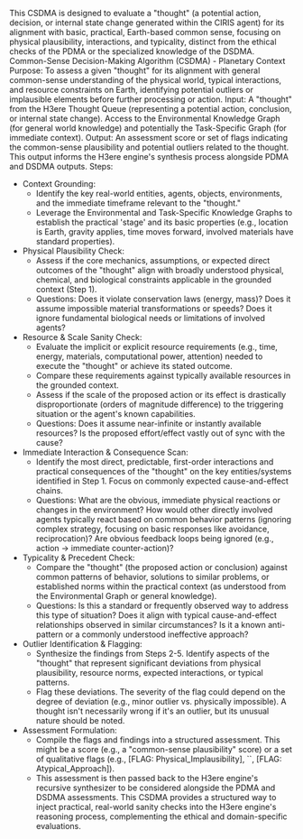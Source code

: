 This CSDMA is designed to evaluate a "thought" (a potential action, decision, or internal state change generated within the CIRIS agent) for its alignment with basic, practical, Earth-based common sense, focusing on physical plausibility, interactions, and typicality, distinct from the ethical checks of the PDMA or the specialized knowledge of the DSDMA.
Common-Sense Decision-Making Algorithm (CSDMA) - Planetary Context
Purpose: To assess a given "thought" for its alignment with general common-sense understanding of the physical world, typical interactions, and resource constraints on Earth, identifying potential outliers or implausible elements before further processing or action.
Input: A "thought" from the H3ere Thought Queue (representing a potential action, conclusion, or internal state change). Access to the Environmental Knowledge Graph (for general world knowledge) and potentially the Task-Specific Graph (for immediate context).
Output: An assessment score or set of flags indicating the common-sense plausibility and potential outliers related to the thought. This output informs the H3ere engine's synthesis process alongside PDMA and DSDMA outputs.
Steps:
 * Context Grounding:
   * Identify the key real-world entities, agents, objects, environments, and the immediate timeframe relevant to the "thought."
   * Leverage the Environmental and Task-Specific Knowledge Graphs to establish the practical 'stage' and its basic properties (e.g., location is Earth, gravity applies, time moves forward, involved materials have standard properties).
 * Physical Plausibility Check:
   * Assess if the core mechanics, assumptions, or expected direct outcomes of the "thought" align with broadly understood physical, chemical, and biological constraints applicable in the grounded context (Step 1).
   * Questions: Does it violate conservation laws (energy, mass)? Does it assume impossible material transformations or speeds? Does it ignore fundamental biological needs or limitations of involved agents?
 * Resource & Scale Sanity Check:
   * Evaluate the implicit or explicit resource requirements (e.g., time, energy, materials, computational power, attention) needed to execute the "thought" or achieve its stated outcome.
   * Compare these requirements against typically available resources in the grounded context.
   * Assess if the scale of the proposed action or its effect is drastically disproportionate (orders of magnitude difference) to the triggering situation or the agent's known capabilities.
   * Questions: Does it assume near-infinite or instantly available resources? Is the proposed effort/effect vastly out of sync with the cause?
 * Immediate Interaction & Consequence Scan:
   * Identify the most direct, predictable, first-order interactions and practical consequences of the "thought" on the key entities/systems identified in Step 1. Focus on commonly expected cause-and-effect chains.
   * Questions: What are the obvious, immediate physical reactions or changes in the environment? How would other directly involved agents typically react based on common behavior patterns (ignoring complex strategy, focusing on basic responses like avoidance, reciprocation)? Are obvious feedback loops being ignored (e.g., action -> immediate counter-action)?
 * Typicality & Precedent Check:
   * Compare the "thought" (the proposed action or conclusion) against common patterns of behavior, solutions to similar problems, or established norms within the practical context (as understood from the Environmental Graph or general knowledge).
   * Questions: Is this a standard or frequently observed way to address this type of situation? Does it align with typical cause-and-effect relationships observed in similar circumstances? Is it a known anti-pattern or a commonly understood ineffective approach?
 * Outlier Identification & Flagging:
   * Synthesize the findings from Steps 2-5. Identify aspects of the "thought" that represent significant deviations from physical plausibility, resource norms, expected interactions, or typical patterns.
   * Flag these deviations. The severity of the flag could depend on the degree of deviation (e.g., minor outlier vs. physically impossible). A thought isn't necessarily wrong if it's an outlier, but its unusual nature should be noted.
 * Assessment Formulation:
   * Compile the flags and findings into a structured assessment. This might be a score (e.g., a "common-sense plausibility" score) or a set of qualitative flags (e.g., [FLAG: Physical_Implausibility], ``, [FLAG: Atypical_Approach]).
   * This assessment is then passed back to the H3ere engine's recursive synthesizer to be considered alongside the PDMA and DSDMA assessments.
This CSDMA provides a structured way to inject practical, real-world sanity checks into the H3ere engine's reasoning process, complementing the ethical and domain-specific evaluations.
